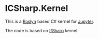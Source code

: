 # ICSharp.Kernel

This is a [Roslyn](https://github.com/dotnet/roslyn) based C# kernel for [Jupyter](http://jupyter.org/).

The code is based on [IfSharp](https://github.com/fsprojects/IfSharp) kernel. 
